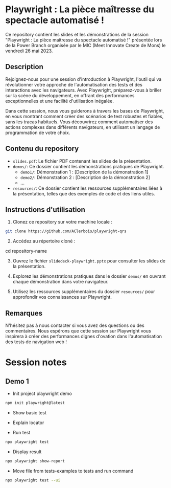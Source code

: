 # Playwright : La pièce maîtresse du spectacle automatisé !

Ce repository contient les slides et les démonstrations de la session "Playwright : La pièce maîtresse du spectacle automatisé !" présentée lors de la Power Branch organisée par le MIC (Meet Innovate Create de Mons) le vendredi 26 mai 2023.

## Description

Rejoignez-nous pour une session d'introduction à Playwright, l'outil qui va révolutionner votre approche de l'automatisation des tests et des interactions avec les navigateurs. Avec Playwright, préparez-vous à briller sur la scène du développement, en offrant des performances exceptionnelles et une facilité d'utilisation inégalée.

Dans cette session, nous vous guiderons à travers les bases de Playwright, en vous montrant comment créer des scénarios de test robustes et fiables, sans les tracas habituels. Vous découvrirez comment automatiser des actions complexes dans différents navigateurs, en utilisant un langage de programmation de votre choix.

## Contenu du repository

- `slides.pdf`: Le fichier PDF contenant les slides de la présentation.
- `demos/`: Ce dossier contient les démonstrations pratiques de Playwright.
  - `demo1/`: Démonstration 1 : [Description de la démonstration 1]
  - `demo2/`: Démonstration 2 : [Description de la démonstration 2]
  - ...
- `resources/`: Ce dossier contient les ressources supplémentaires liées à la présentation, telles que des exemples de code et des liens utiles.

## Instructions d'utilisation

1. Clonez ce repository sur votre machine locale :

```bash
git clone https://github.com/AClerbois/playwright-qrs
```

2. Accédez au répertoire cloné :

cd repository-name

3. Ouvrez le fichier `slidedeck-playwright.pptx` pour consulter les slides de la présentation.

4. Explorez les démonstrations pratiques dans le dossier `demos/` en ouvrant chaque démonstration dans votre navigateur.

5. Utilisez les ressources supplémentaires du dossier `resources/` pour approfondir vos connaissances sur Playwright.

## Remarques

N'hésitez pas à nous contacter si vous avez des questions ou des commentaires. Nous espérons que cette session sur Playwright vous inspirera à créer des performances dignes d'ovation dans l'automatisation des tests de navigation web !

# Session notes

## Demo 1

- Init project playwright demo

```bash
npm init playwright@latest
```

- Show basic test

- Explain locator

- Run test

```bash
npx playwright test
```

- Display result

```bash
npx playwright show-report
```

- Move file from tests-examples to tests and run command

```bash
npx playwright test --ui
```
